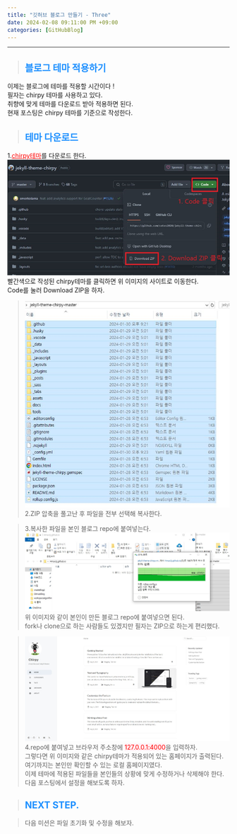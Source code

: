 ```yaml
---
title: "깃허브 블로그 만들기 - Three"
date: 2024-02-08 09:11:00 PM +09:00
categories: [GitHubBlog]
---
```

***

>## <span style='color:#1E90FF'>블로그 테마 적용하기</span>
이제는 블로그에 테마를 적용할 시간이다 ! <br>
필자는 chirpy 테마를 사용하고 있다. <br>
취향에 맞게 테마를 다운로드 받아 적용하면 된다. <br>
현재 포스팅은 chirpy 테마를 기준으로 작성한다. <br>

>## <span style='color:#1E90FF'>테마 다운로드</span>
1.<a href='https://github.com/cotes2020/jekyll-theme-chirpy' target='_blank' style='color:red'>chirpy테마</a>를 다운로드 한다. <br>
![chirpyDown1](/assets/img/postImg/GitHubBlog/createBlog3/chirpyDownload1.JPG) <br>
빨간색으로 작성된 chirpy테마를 클릭하면 위 이미지의 사이트로 이동한다. <br>
Code를 눌러 Download ZIP을 하자. <br>

>![chirpyDown2](/assets/img/postImg/GitHubBlog/createBlog3/chirpyDownload2.JPG) <br>
2.ZIP 압축을 풀고난 후 파일을 전부 선택해 복사한다.

>3.복사한 파일을 본인 블로그 repo에 붙여넣는다.
![chirpyDown3](/assets/img/postImg/GitHubBlog/createBlog3/chirpyDownload3.JPG) <br>
위 이미지와 같이 본인이 만든 블로그 repo에 붙여넣으면 된다. <br>
fork나 clone으로 하는 사람들도 있겠지만 필자는 ZIP으로 하는게 편리했다. <br>

>![chirpyDown4](/assets/img/postImg/GitHubBlog/createBlog3/chirpyDownload4.JPG) <br>
4.repo에 붙여넣고 브라우저 주소창에 <span style='background-color:LavenderBlush; color:red'>127.0.0.1:4000</span>을 입력하자. <br>
그렇다면 위 이미지와 같은 chirpy테마가 적용되어 있는 홈페이지가 출력된다. <br>
여기까지는 본인만 확인할 수 있는 로컬 홈페이지였다. <br>
이제 테마에 적용된 파일들을 본인들의 상황에 맞게 수정하거나 삭제해야 한다. <br>
다음 포스팅에서 설정을 해보도록 하자. <br>

>## <span style='color:#1E90FF'>NEXT STEP.</span>
<blockquote class='prompt-tip'>다음 미션은 파일 초기화 및 수정을 해보자.</blockquote>